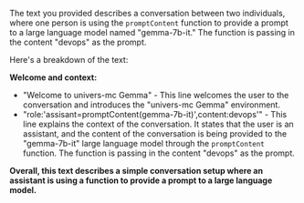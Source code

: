 The text you provided describes a conversation between two individuals, where one person is using the `promptContent` function to provide a prompt to a large language model named "gemma-7b-it." The function is passing in the content "devops" as the prompt.

Here's a breakdown of the text:

**Welcome and context:**

* "Welcome to univers-mc Gemma" - This line welcomes the user to the conversation and introduces the "univers-mc Gemma" environment.
* "role:'assisant=promptContent(gemma-7b-it)',content:devops'" - This line explains the context of the conversation. It states that the user is an assistant, and the content of the conversation is being provided to the "gemma-7b-it" large language model through the `promptContent` function. The function is passing in the content "devops" as the prompt.

**Overall, this text describes a simple conversation setup where an assistant is using a function to provide a prompt to a large language model.**